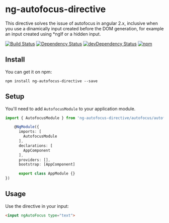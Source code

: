 # ng-autofocus-directive

This directive solves the issue of autofocus in angular 2.x, inclusive when you use a dinamically input created before the DOM generation, for example an input created using *ngIf or a hidden input.

[![Build Status][travis-badge]][travis-badge-url]
[![Dependency Status][david-badge]][david-badge-url]
[![devDependency Status][david-dev-badge]][david-dev-badge-url]
[![npm][npm-badge]][npm-badge-url]

## Install

You can get it on npm:

`npm install ng-autofocus-directive --save`

## Setup

You'll need to add `AutofocusModule` to your application module.

```typescript
import { AutofocusModule } from 'ng-autofocus-directive/autofocus/autofocus.module';

    @NgModule({
      imports: [
        AutofocusModule
      ],
      declarations: [
        AppComponent
      ],
      providers: [],
      bootstrap: [AppComponent]

      export class AppModule {}
})
```

## Usage
Use the directive in your input:

```html
<input ngAutoFocus type="text">
```

[travis-badge]: https://travis-ci.org/BennyFranco/ng-autofocus-directive.svg?branch=master
[travis-badge-url]: https://travis-ci.org/BennyFranco/ng-autofocus-directive
[david-badge]: https://david-dm.org/BennyFranco/ng-autofocus-directive.svg
[david-badge-url]: https://david-dm.org/BennyFranco/ng-autofocus-directive
[david-dev-badge]: https://david-dm.org/BennyFranco/ng-autofocus-directive/dev-status.svg
[david-dev-badge-url]: https://david-dm.org/BennyFranco/ng-autofocus-directive?type=dev
[npm-badge]: https://img.shields.io/npm/v/ng-autofocus-directive.svg
[npm-badge-url]: https://www.npmjs.com/package/ng-autofocus-directive